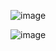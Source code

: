 ![image](https://user-images.githubusercontent.com/36519974/184532927-341c70c5-c208-4645-9c73-7995b5372bbd.png)

![image](https://user-images.githubusercontent.com/36519974/184532939-cb22e95e-d1d0-4f3d-95b2-27cdc2425275.png)
